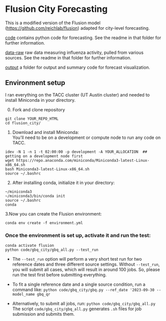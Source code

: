 # Flusion City Forecasting

This is a modified version of the Flusion model (https://github.com/reichlab/flusion) adapted for city-level forecasting.

[code](https://github.com/donga0223/flusion_city/tree/master/code) contains python code for forecasting. See the readme in that folder for further information. 

[data-raw](https://github.com/donga0223/flusion_city/tree/master/data-raw) raw data measuring influenza activity, pulled from various sources. See the readme in that folder for further information.

[output](https://github.com/donga0223/flusion_city/tree/master/output) a folder for output and summary code for forecast visualization.


## Environment setup
I ran everything on the TACC cluster (UT Austin cluster) and needed to install Miniconda in your directory.

0. Fork and clone repository


```
git clone YOUR_REPO_HTML
cd flusion_city/
```

1. Download and install Miniconda: <br/> 
You'll need to be on a development or compute node to run any code on TACC. 
```
idev -N 1 -n 1 -t 02:00:00 -p development -A YOUR_ALLOCATION  ## getting on a development node first
wget https://repo.anaconda.com/miniconda/Miniconda3-latest-Linux-x86_64.sh
bash Miniconda3-latest-Linux-x86_64.sh
source ~/.bashrc
```

2. After installing conda, initialize it in your directory:

```
~/miniconda3
~/miniconda3/bin/conda init
source ~/.bashrc
conda
```

3.Now you can create the Flusion environment:

```
conda env create -f environment.yml
```

### Once the environment is set up, activate it and run the test:

```
conda activate flusion
python code/gbq_city/gbq_all.py --test_run
```

- The `--test_run` option will perform a very short test run for two reference dates and three different source settings. Without `--test_run`, you will submit all cases, which will result in around 100 jobs. So, please run the test first before submitting everything.

- To fit a single reference date and a single source condition, run a command like: `python code/gbq_city/gbq.py --ref_date '2023-09-30 --model_name gbq_qr` 

- Alternatively, to submit all jobs, run: `python code/gbq_city/gbq_all.py`
The script `code/gbq_city/gbq_all.py` generates `.sh` files for job submission and submits them.

